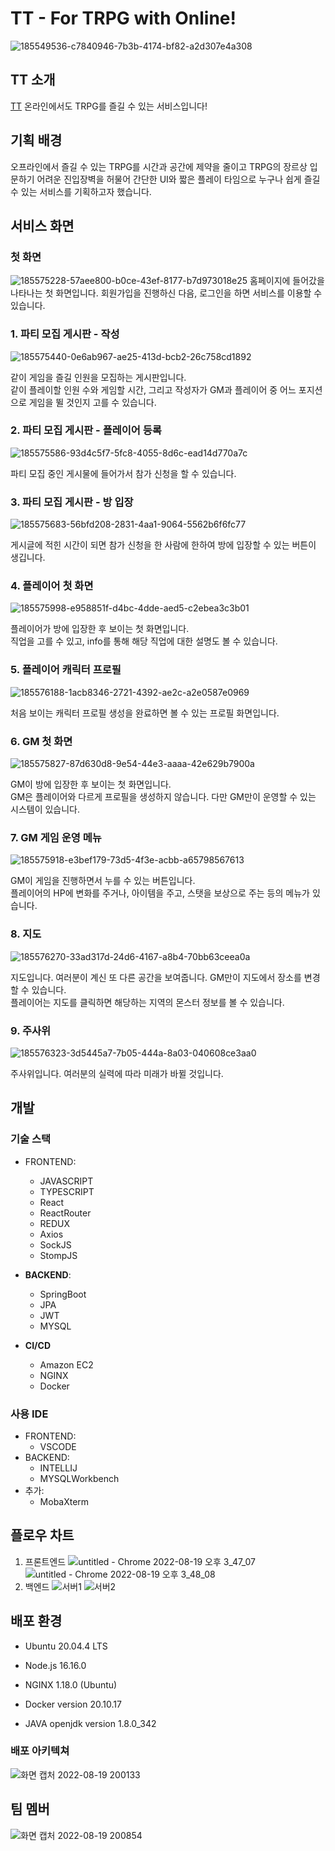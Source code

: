 # TT - For TRPG with Online!

![185549536-c7840946-7b3b-4174-bf82-a2d307e4a308](https://user-images.githubusercontent.com/116571873/198022314-607437c8-5da0-4de8-9f96-47beaaa16b06.png)

## TT 소개
[TT](https://i7a809.p.ssafy.io/)
온라인에서도 TRPG를 즐길 수 있는 서비스입니다!

## 기획 배경
오프라인에서 즐길 수 있는 TRPG를 시간과 공간에 제약을 줄이고 TRPG의 장르상 입문하기 어려운 진입장벽을 허물어 간단한 UI와 짧은 플레이 타임으로 누구나 쉽게 즐길 수 있는 서비스를 기획하고자 했습니다.

## 서비스 화면
### 첫 화면
  
![185575228-57aee800-b0ce-43ef-8177-b7d973018e25](https://user-images.githubusercontent.com/116571873/198022673-1ef4fb05-574c-4a64-b6b0-33aebd8290f8.png)
홈페이지에 들어갔을 나타나는 첫 화면입니다.
회원가입을 진행하신 다음, 로그인을 하면 서비스를 이용할 수 있습니다.

### 1. 파티 모집 게시판 - 작성

![185575440-0e6ab967-ae25-413d-bcb2-26c758cd1892](https://user-images.githubusercontent.com/116571873/198022806-e869153d-bc93-40ec-b844-e5d0f3ad644b.png)

같이 게임을 즐길 인원을 모집하는 게시판입니다.<br />
같이 플레이할 인원 수와 게임할 시간, 그리고 작성자가 GM과 플레이어 중 어느 포지션으로 게임을 뛸 것인지 고를 수 있습니다.

### 2. 파티 모집 게시판 - 플레이어 등록

![185575586-93d4c5f7-5fc8-4055-8d6c-ead14d770a7c](https://user-images.githubusercontent.com/116571873/198022916-944a429c-de89-47e8-aeb0-7a10e8847b56.png)

파티 모집 중인 게시물에 들어가서 참가 신청을 할 수 있습니다.

### 3. 파티 모집 게시판 - 방 입장

![185575683-56bfd208-2831-4aa1-9064-5562b6f6fc77](https://user-images.githubusercontent.com/116571873/198023031-7f180e0a-74ff-4cd6-bb9d-bb97114dc341.png)

게시글에 적힌 시간이 되면 참가 신청을 한 사람에 한하여 방에 입장할 수 있는 버튼이 생깁니다.

### 4. 플레이어 첫 화면
  
![185575998-e958851f-d4bc-4dde-aed5-c2ebea3c3b01](https://user-images.githubusercontent.com/116571873/198023598-62f79b88-9b8a-479f-a863-6652d90408fc.png)

플레이어가 방에 입장한 후 보이는 첫 화면입니다.<br />
직업을 고를 수 있고, info를 통해 해당 직업에 대한 설명도 볼 수 있습니다.

### 5. 플레이어 캐릭터 프로필      

![185576188-1acb8346-2721-4392-ae2c-a2e0587e0969](https://user-images.githubusercontent.com/116571873/198023704-557c9ca8-a770-4a51-8747-dfc1fb87e02d.png)

처음 보이는 캐릭터 프로필 생성을 완료하면 볼 수 있는 프로필 화면입니다.

### 6. GM 첫 화면

![185575827-87d630d8-9e54-44e3-aaaa-42e629b7900a](https://user-images.githubusercontent.com/116571873/198023868-9dc4a90c-ba7b-4ecb-9051-e7a6c9dec06d.png)

GM이 방에 입장한 후 보이는 첫 화면입니다.<br />
GM은 플레이어와 다르게 프로필을 생성하지 않습니다. 다만 GM만이 운영할 수 있는 시스템이 있습니다.

### 7. GM 게임 운영 메뉴     

![185575918-e3bef179-73d5-4f3e-acbb-a65798567613](https://user-images.githubusercontent.com/116571873/198023927-f3013f4e-9cc2-4039-ba1f-98526e896402.png)

GM이 게임을 진행하면서 누를 수 있는 버튼입니다.<br />
플레이어의 HP에 변화를 주거나, 아이템을 주고, 스탯을 보상으로 주는 등의 메뉴가 있습니다.

### 8. 지도  

![185576270-33ad317d-24d6-4167-a8b4-70bb63ceea0a](https://user-images.githubusercontent.com/116571873/198024273-3357960a-0396-4034-9f5c-d518bd920c27.png)

지도입니다. 여러분이 계신 또 다른 공간을 보여줍니다. GM만이 지도에서 장소를 변경할 수 있습니다. <br />플레이어는 지도를 클릭하면 해당하는 지역의 몬스터 정보를 볼 수 있습니다.

### 9. 주사위     

![185576323-3d5445a7-7b05-444a-8a03-040608ce3aa0](https://user-images.githubusercontent.com/116571873/198024443-d5a4f696-d411-41af-a4c7-7014fe9366d3.png)
  
주사위입니다. 여러분의 실력에 따라 미래가 바뀔 것입니다.


## 개발
### 기술 스택
- FRONTEND:       
  - JAVASCRIPT
  - TYPESCRIPT
  - React
  - ReactRouter
  - REDUX       
  - Axios
  - SockJS
  - StompJS    

- **BACKEND**:    
  - SpringBoot
  - JPA
  - JWT   
  - MYSQL

- **CI/CD**

  - Amazon EC2
  - NGINX
  - Docker

### 사용 IDE
- FRONTEND:     
  - VSCODE
- BACKEND:     
  - INTELLIJ
  - MYSQLWorkbench
- 추가:   
  - MobaXterm


## 플로우 차트
1. 프론트엔드
![untitled - Chrome 2022-08-19 오후 3_47_07](https://user-images.githubusercontent.com/40424414/185560235-b2af36ba-41c5-4605-b05b-8d5d632bf3f5.png)
![untitled - Chrome 2022-08-19 오후 3_48_08](https://user-images.githubusercontent.com/40424414/185560369-10754daa-868e-4c91-87e6-d04f4b8e86e1.png)
2. 백엔드
![서버1](https://user-images.githubusercontent.com/40424414/185569561-f4faf474-e104-4a85-8500-0c742072cb2c.jpg)
![서버2](https://user-images.githubusercontent.com/40424414/185571697-a0f01b5b-1513-495f-acff-404e97ab73be.jpg)

## 배포 환경

- Ubuntu 20.04.4 LTS

- Node.js 16.16.0

- NGINX 1.18.0 (Ubuntu)

- Docker version 20.10.17

- JAVA openjdk version 1.8.0_342

### 배포 아키텍쳐

![화면 캡처 2022-08-19 200133](https://user-images.githubusercontent.com/116571873/198024558-ebb63f40-d417-4657-b41d-55e4e9c5907e.png)


## 팀 멤버

![화면 캡처 2022-08-19 200854](https://user-images.githubusercontent.com/116571873/198024641-50538094-2895-4b34-ab60-da44b217e648.png)
